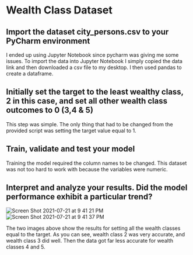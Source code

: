 # Wealth Class Dataset

## Import the dataset city_persons.csv to your PyCharm environment
I ended up using Jupyter Notebook since pycharm was giving me some issues. To import the data into Jupyter Notebook I simply copied the data link and then downloaded a csv file to my desktop. I then used pandas to create a dataframe.


## Initially set the target to the least wealthy class, 2 in this case, and set all other wealth class outcomes to 0 (3,4 & 5)
This step was simple. The only thing that had to be changed from the provided script was setting the target value equal to 1. 


## Train, validate and test your model
Training the model required the column names to be changed. This dataset was not too hard to work with because the variables were numeric.


## Interpret and analyze your results. Did the model performance exhibit a particular trend?
![Screen Shot 2021-07-21 at 9 41 21 PM](https://user-images.githubusercontent.com/60228369/126652999-b562b7df-19fc-4488-80b7-72b4d0585aec.png)
![Screen Shot 2021-07-21 at 9 41 37 PM](https://user-images.githubusercontent.com/60228369/126653004-a289cf1f-5e84-4bb2-aa81-49025b12649c.png)

The two images above show the results for setting all the wealth classes equal to the target. As you can see, wealth class 2 was very accurate, and wealth class 3 did well. Then the data got far less accurate for wealth classes 4 and 5. 
